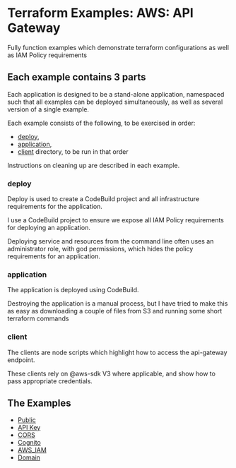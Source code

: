 # Terraform Examples: AWS: API Gateway

Fully function examples which demonstrate terraform configurations as well as IAM Policy requirements

## Each example contains 3 parts

Each application is designed to be a stand-alone application, namespaced such that all examples can be deployed simultaneously, as well as several version of a single example.  

Each example consists of the following, to be exercised in order:
- [deploy](#deploy), 
- [application](#application), 
- [client](#client) directory, to be run in that order

Instructions on cleaning up are described in each example.

### deploy

Deploy is used to create a CodeBuild project and all infrastructure requirements for the application.

I use a CodeBuild project to ensure we expose all IAM Policy requirements for deploying an application. 

Deploying service and resources from the command line often uses an administrator role, with god permissions, which hides the policy requirements for an application.    

### application

The application is deployed using CodeBuild.

Destroying the application is a manual process, but I have tried to make this as easy as downloading a couple of files from S3 and running some short terraform commands

### client

The clients are node scripts which highlight how to access the api-gateway endpoint.

These clients rely on @aws-sdk V3 where applicable, and show how to pass appropriate credentials. 

## The Examples

* [Public](public/PUBLIC_EXAMPLE.md)
* [API Key](apikey/APIKEY_EXAMPLE.md)
* [CORS](cors/CORS_EXAMPLE.md)
* [Cognito](cognito/CONGITO_EXAMPLE.md)
* [AWS_IAM](awsiam/AWSIAM_EXAMPLE.md)
* [Domain](domain/DOMAIN_EXAMPLE.md)
